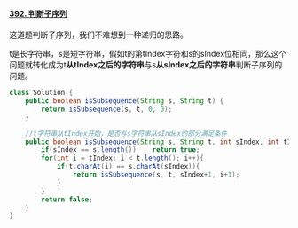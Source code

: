 #### [392. 判断子序列](https://leetcode-cn.com/problems/is-subsequence/)

这道题判断子序列，我们不难想到一种递归的思路。

t是长字符串，s是短字符串，假如t的第tIndex字符和s的sIndex位相同，那么这个问题就转化成为t**从tIndex之后的字符串**与s**从sIndex之后的字符串**判断子序列的问题。



```java
class Solution {
    public boolean isSubsequence(String s, String t) {
        return isSubsequence(s, t, 0, 0);
    }

    //t字符串从tIndex开始，是否与s字符串从sIndex的部分满足条件
    public boolean isSubsequence(String s, String t, int sIndex, int tIndex){
        if(sIndex == s.length())    return true;
        for(int i = tIndex; i < t.length(); i++){
            if(t.charAt(i) == s.charAt(sIndex)){
                return isSubsequence(s, t, sIndex+1, i+1);
            }
        }
        return false;
    }
}
```

